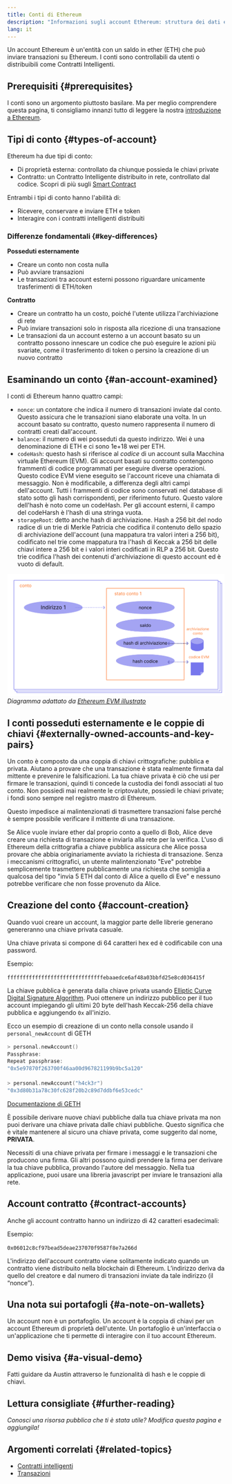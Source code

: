 ```yaml
---
title: Conti di Ethereum
description: "Informazioni sugli account Ethereum: struttura dei dati e rapporto con la crittografia con coppie di chiavi."
lang: it
---
```


Un account Ethereum è un'entità con un saldo in ether (ETH) che può inviare transazioni su Ethereum. I conti sono controllabili da utenti o distribuibili come Contratti Intelligenti.

## Prerequisiti {#prerequisites}

I conti sono un argomento piuttosto basilare. Ma per meglio comprendere questa pagina, ti consigliamo innanzi tutto di leggere la nostra [introduzione a Ethereum](/developers/docs/intro-to-ethereum/).

## Tipi di conto {#types-of-account}

Ethereum ha due tipi di conto:

- Di proprietà esterna: controllato da chiunque possieda le chiavi private
- Contratto: un Contratto Intelligente distribuito in rete, controllato dal codice. Scopri di più sugli [Smart Contract](/developers/docs/smart-contracts/)

Entrambi i tipi di conto hanno l'abilità di:

- Ricevere, conservare e inviare ETH e token
- Interagire con i contratti intelligenti distribuiti

### Differenze fondamentali {#key-differences}

**Posseduti esternamente**

- Creare un conto non costa nulla
- Può avviare transazioni
- Le transazioni tra account esterni possono riguardare unicamente trasferimenti di ETH/token

**Contratto**

- Creare un contratto ha un costo, poiché l'utente utilizza l'archiviazione di rete
- Può inviare transazioni solo in risposta alla ricezione di una transazione
- Le transazioni da un account esterno a un account basato su un contratto possono innescare un codice che può eseguire le azioni più svariate, come il trasferimento di token o persino la creazione di un nuovo contratto

## Esaminando un conto {#an-account-examined}

I conti di Ethereum hanno quattro campi:

- `nonce`: un contatore che indica il numero di transazioni inviate dal conto. Questo assicura che le transazioni siano elaborate una volta. In un account basato su contratto, questo numero rappresenta il numero di contratti creati dall'account.
- `balance`: il numero di wei posseduti da questo indirizzo. Wei è una denominazione di ETH e ci sono 1e+18 wei per ETH.
- `codeHash`: questo hash si riferisce al _codice_ di un account sulla Macchina virtuale Ethereum (EVM). Gli account basati su contratto contengono frammenti di codice programmati per eseguire diverse operazioni. Questo codice EVM viene eseguito se l'account riceve una chiamata di messaggio. Non è modificabile, a differenza degli altri campi dell'account. Tutti i frammenti di codice sono conservati nel database di stato sotto gli hash corrispondenti, per riferimento futuro. Questo valore dell'hash è noto come un codeHash. Per gli account esterni, il campo del codeHarsh è l'hash di una stringa vuota.
- `storageRoot`: detto anche hash di archiviazione. Hash a 256 bit del nodo radice di un trie di Merkle Patricia che codifica il contenuto dello spazio di archiviazione dell'account (una mappatura tra valori interi a 256 bit), codificato nel trie come mappatura tra l'hash di Keccak a 256 bit delle chiavi intere a 256 bit e i valori interi codificati in RLP a 256 bit. Questo trie codifica l'hash dei contenuti d'archiviazione di questo account ed è vuoto di default.

![Un diagramma mostra la composizione di un conto](./accounts.png) _Diagramma adattato da [Ethereum EVM illustrato](https://takenobu-hs.github.io/downloads/ethereum_evm_illustrated.pdf)_

## I conti posseduti esternamente e le coppie di chiavi {#externally-owned-accounts-and-key-pairs}

Un conto è composto da una coppia di chiavi crittografiche: pubblica e privata. Aiutano a provare che una transazione è stata realmente firmata dal mittente e prevenire le falsificazioni. La tua chiave privata è ciò che usi per firmare le transazioni, quindi ti concede la custodia dei fondi associati al tuo conto. Non possiedi mai realmente le criptovalute, possiedi le chiavi private; i fondi sono sempre nel registro mastro di Ethereum.

Questo impedisce ai malintenzionati di trasmettere transazioni false perché è sempre possibile verificare il mittente di una transazione.

Se Alice vuole inviare ether dal proprio conto a quello di Bob, Alice deve creare una richiesta di transazione e inviarla alla rete per la verifica. L'uso di Ethereum della crittografia a chiave pubblica assicura che Alice possa provare che abbia originariamente avviato la richiesta di transazione. Senza i meccanismi crittografici, un utente malintenzionato "Eve" potrebbe semplicemente trasmettere pubblicamente una richiesta che somiglia a qualcosa del tipo "invia 5 ETH dal conto di Alice a quello di Eve" e nessuno potrebbe verificare che non fosse provenuto da Alice.

## Creazione del conto {#account-creation}

Quando vuoi creare un account, la maggior parte delle librerie generano genereranno una chiave privata casuale.

Una chiave privata si compone di 64 caratteri hex ed è codificabile con una password.

Esempio:

`fffffffffffffffffffffffffffffffebaaedce6af48a03bbfd25e8cd036415f`

La chiave pubblica è generata dalla chiave privata usando [Elliptic Curve Digital Signature Algorithm](https://wikipedia.org/wiki/Elliptic_Curve_Digital_Signature_Algorithm). Puoi ottenere un indirizzo pubblico per il tuo account impiegando gli ultimi 20 byte dell'hash Keccak-256 della chiave pubblica e aggiungendo `0x` all'inizio.

Ecco un esempio di creazione di un conto nella console usando il `personal_newAccount` di GETH

```go
> personal.newAccount()
Passphrase:
Repeat passphrase:
"0x5e97870f263700f46aa00d967821199b9bc5a120"

> personal.newAccount("h4ck3r")
"0x3d80b31a78c30fc628f20b2c89d7ddbf6e53cedc"
```

[Documentazione di GETH](https://geth.ethereum.org/docs)

È possibile derivare nuove chiavi pubbliche dalla tua chiave privata ma non puoi derivare una chiave privata dalle chiavi pubbliche. Questo significa che è vitale mantenere al sicuro una chiave privata, come suggerito dal nome, **PRIVATA**.

Necessiti di una chiave privata per firmare i messaggi e le transazioni che producono una firma. Gli altri possono quindi prendere la firma per derivare la tua chiave pubblica, provando l'autore del messaggio. Nella tua applicazione, puoi usare una libreria javascript per inviare le transazioni alla rete.

## Account contratto {#contract-accounts}

Anche gli account contratto hanno un indirizzo di 42 caratteri esadecimali:

Esempio:

`0x06012c8cf97bead5deae237070f9587f8e7a266d`

L'indirizzo dell'account contratto viene solitamente indicato quando un contratto viene distribuito nella blockchain di Ethereum. L’indirizzo deriva da quello del creatore e dal numero di transazioni inviate da tale indirizzo (il “nonce”).

## Una nota sui portafogli {#a-note-on-wallets}

Un account non è un portafoglio. Un account è la coppia di chiavi per un account Ethereum di proprietà dell'utente. Un portafoglio è un'interfaccia o un'applicazione che ti permette di interagire con il tuo account Ethereum.

## Demo visiva {#a-visual-demo}

Fatti guidare da Austin attraverso le funzionalità di hash e le coppie di chiavi.

<YouTube id="QJ010l-pBpE" />

<YouTube id="9LtBDy67Tho" />

## Lettura consigliate {#further-reading}

_Conosci una risorsa pubblica che ti è stata utile? Modifica questa pagina e aggiungila!_

## Argomenti correlati {#related-topics}

- [Contratti intelligenti](/developers/docs/smart-contracts/)
- [Transazioni](/developers/docs/transactions/)
